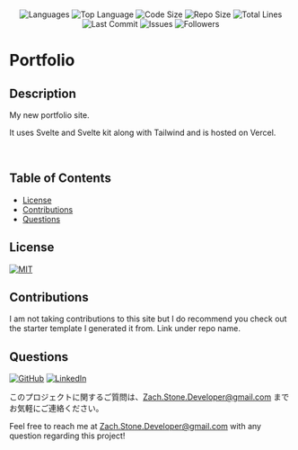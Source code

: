 </br>
<p align="center">
    <img src="https://img.shields.io/github/languages/count/ZacharyTStone/svelte-portfolio-site?style=plastic" alt="Languages" />
    <img src="https://img.shields.io/github/languages/top/ZacharyTStone/svelte-portfolio-site?style=plastic&labelColor=yellow" alt="Top Language" />
    <img src="https://img.shields.io/github/languages/code-size/ZacharyTStone/svelte-portfolio-site?style=plastic" alt="Code Size" />
    <img src="https://img.shields.io/github/repo-size/ZacharyTStone/svelte-portfolio-site?style=plastic" alt="Repo Size" />   
    <img src="https://img.shields.io/tokei/lines/github/ZacharyTStone/svelte-portfolio-site?style=plastic" alt="Total Lines" />
    <img src="https://img.shields.io/github/last-commit/ZacharyTStone/svelte-portfolio-site?style=plastic" alt="Last Commit" />  
    <img src="https://img.shields.io/github/issues/ZacharyTStone/svelte-portfolio-site?style=plastic" alt="Issues" />  
    <img src="https://img.shields.io/github/followers/ZacharyTStone?style=social" alt="Followers" />  
</p>

# Portfolio

## Description

My new portfolio site.

It uses Svelte and Svelte kit along with Tailwind and is hosted on Vercel.

</br>

## Table of Contents

- [License](#license)
- [Contributions](#contributions)
- [Questions](#questions)


## License

[![MIT](https://img.shields.io/badge/license-MIT-green?style=plastic)](https://github.com/git/git-scm.com/blob/main/MIT-LICENSE.txt)

## Contributions

I am not taking contributions to this site but I do recommend you check out the starter template I generated it from. Link under repo name.

## Questions

[![GitHub](https://img.shields.io/badge/My%20GitHub-Click%20Me!-blueviolet?style=plastic&logo=GitHub)](https://github.com/ZacharyTStone)
[![LinkedIn](https://img.shields.io/badge/My%20LinkedIn-Click%20Me!-grey?style=plastic&logo=LinkedIn&labelColor=blue)](https://www.linkedin.com/in/zach-stone-45b649211/)

このプロジェクトに関するご質問は、Zach.Stone.Developer@gmail.com までお気軽にご連絡ください。

Feel free to reach me at Zach.Stone.Developer@gmail.com with any question regarding this project!
